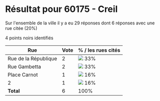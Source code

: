 # Résultat pour 60175 - Creil

Sur l'ensemble de la ville il y a eu 29 réponses dont 6 réponses avec une rue citée (20%)

4 points noirs identifiés

| Rue | Vote | % / les rues cités|
|-----|------|-------------------|
| Rue de la République | 2 | <img src="../../img/bar_33.gif" />&nbsp;33%|
| Rue Gambetta | 2 | <img src="../../img/bar_33.gif" />&nbsp;33%|
| Place Carnot | 1 | <img src="../../img/bar_16.gif" />&nbsp;16%|
| 2 | 1 | <img src="../../img/bar_16.gif" />&nbsp;16%|
| **Total** | 6 | 100%|
